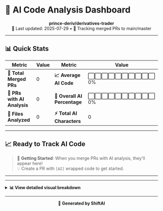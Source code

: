 # 🤖 AI Code Analysis Dashboard

<div align="center">

**prince-deriv/derivatives-trader**  
📅 Last updated: 2025-07-29 • 🔄 Tracking merged PRs to main/master

</div>

---

## 📊 Quick Stats

| Metric | Value | Metric | Value |
|--------|-------|--------|-------|
| **📁 Total Merged PRs** | 0 | **📈 Average AI Code** | ⬜⬜⬜⬜⬜⬜⬜⬜⬜⬜ 0% |
| **🤖 PRs with AI Analysis** | 0 | **🎯 Overall AI Percentage** | ⬜⬜⬜⬜⬜⬜⬜⬜⬜⬜ 0% |
| **📄 Files Analyzed** | 0 | **⚡ Total AI Characters** | 0 |

---


## 📈 Ready to Track AI Code

> 🚀 **Getting Started**: When you merge PRs with AI analysis, they'll appear here!  
> 💡 Create a PR with `[AI]` wrapped code to get started.

---


---

<details>
<summary><strong>📊 View detailed visual breakdown</strong></summary>

### 📈 AI Usage Chart

```
AI Percentage Distribution:
No data available yet
```

### 🎯 Summary Statistics

```
Total Characters:     0
AI Characters:        0
Human Characters:     0

AI vs Human Ratio:    0% : 100%
```

</details>

---

<div align="center">

🚀 **Generated by ShiftAI**

</div>